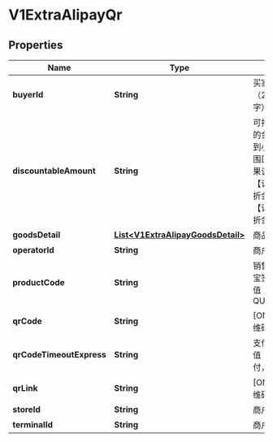 
# V1ExtraAlipayQr

## Properties
Name | Type | Description | Notes
------------ | ------------- | ------------- | -------------
**buyerId** | **String** | 买家的支付宝唯一用户号（2088开头的16位纯数字） |  [optional]
**discountableAmount** | **String** | 可打折金额. 参与优惠计算的金额，单位为元，精确到小数点后两位，取值范围[0.01,100000000] 如果该值未传入，但传入了【订单总金额】，【不可打折金额】则该值默认为【订单总金额】-【不可打折金额】 |  [optional]
**goodsDetail** | [**List&lt;V1ExtraAlipayGoodsDetail&gt;**](V1ExtraAlipayGoodsDetail.md) | 商品明细列表 |  [optional]
**operatorId** | **String** | 商户操作员编号 |  [optional]
**productCode** | **String** | 销售产品码，商家和支付宝签约的产品码，为固定值QUICK_MSECURITY_PAY |  [optional]
**qrCode** | **String** | [ONLY IN RESPONSE] 二维码 |  [optional]
**qrCodeTimeoutExpress** | **String** | 支付场景。 条码支付，取值：bar_code； 声波支付，取值：wave_code |  [optional]
**qrLink** | **String** | [ONLY IN RESPONSE] 二维码图片的URL地址 |  [optional]
**storeId** | **String** | 商户门店编号 |  [optional]
**terminalId** | **String** | 商户机具终端编号 |  [optional]



